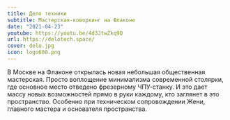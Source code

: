 ```yaml
---
title: Дело техники
subtitle: Мастерская-коворкинг на Флаконе
date: "2021-04-23"
youtube: https://youtu.be/4d3JtwZkq9Q
url: https://delotech.space/
cover: delo.jpg
icon: logo600.png
---
```


В Москве на Флаконе открылась новая небольшая общественная мастерская. Просто воплощение минимализма современной столярки, где основное место отведено фрезерному ЧПУ-станку. И это дает массу новых возможностей прямо в руки каждому, кто заглянет в это пространство. Особенно при техническом сопровождении Жени, главного мастера и основателя пространства.
